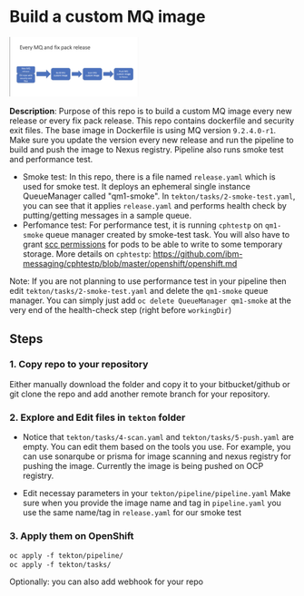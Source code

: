 # Build a custom MQ image

<img src="/readme-images/custom-image.png" width="45%" height="10%">

**Description**: Purpose of this repo is to build a custom MQ image every new release or every fix pack release. This repo contains dockerfile and security exit files. The base image in Dockerfile is using MQ version `9.2.4.0-r1`. Make sure you update the version every new release and run the pipeline to build and push the image to Nexus registry. Pipeline also runs smoke test and performance test.

- Smoke test: In this repo, there is a file named `release.yaml` which is used for smoke test. It deploys an ephemeral single instance QueueManager called "qm1-smoke". In `tekton/tasks/2-smoke-test.yaml`, you can see that it applies `release.yaml` and performs health check by putting/getting messages in a sample queue.
- Perfomance test: For performance test, it is running `cphtestp` on `qm1-smoke` queue manager created by smoke-test task. You will also have to grant [scc permissions](https://github.com/ibm-messaging/cphtestp/blob/master/openshift/openshift.md#grant-scc-permissions) for pods to be able to write to some temporary storage. More details on `cphtestp`: https://github.com/ibm-messaging/cphtestp/blob/master/openshift/openshift.md

Note: If you are not planning to use performance test in your pipeline then edit `tekton/tasks/2-smoke-test.yaml` and delete the `qm1-smoke` queue manager. You can simply just add `oc delete QueueManager qm1-smoke` at the very end of the health-check step (right before `workingDir`)

## Steps

### 1. Copy repo to your repository

Either manually download the folder and copy it to your bitbucket/github or git clone the repo and add another remote branch for your repository.

### 2. Explore and Edit files in `tekton` folder

- Notice that `tekton/tasks/4-scan.yaml` and `tekton/tasks/5-push.yaml` are empty. You can edit them based on the tools you use. For example, you can use sonarqube or prisma for image scanning and nexus registry for pushing the image. Currently the image is being pushed on OCP registry.

- Edit necessay parameters in your `tekton/pipeline/pipeline.yaml`
  Make sure when you provide the image name and tag in `pipeline.yaml` you use the same name/tag in `release.yaml` for our smoke test

### 3. Apply them on OpenShift

```
oc apply -f tekton/pipeline/
oc apply -f tekton/tasks/
```

Optionally: you can also add webhook for your repo
